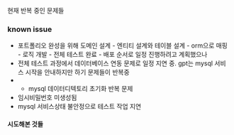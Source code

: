 현재 반복 중인 문제들
### known issue
- 포트폴리오 완성을 위해 도메인 설계 - 엔티티 설계와 테이블 설계 - orm으로 매핑 - 로직 개발 - 전체 테스트 완료 - 배포 순서로 일정 진행하려고 계획했으나
- 전체 테스트 과정에서 데이터베이스 연동 문제로 일정 지연 중. gpt는 mysql 서비스 시작을 안내하지만 하기 문제들이 반복중
- - mysql 데이터디텍토리 초기화 반복 문제
- 임시비밀번호 미생성됨
- mysql 서비스상태 불안정으로 테스트 작업 지연

#### 시도해본 것들
